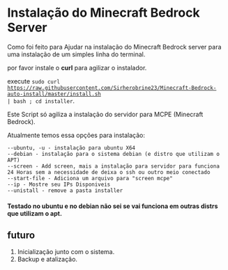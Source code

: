 # Instalação do Minecraft Bedrock Server

Como foi feito para Ajudar na instalação do Minecraft Bedrock server para uma instalação de um simples linha do terminal.

por favor instale o **curl** para agilizar o instalador.

execute <code>sudo curl https://raw.githubusercontent.com/Sirherobrine23/Minecraft-Bedrock-auto-install/master/install.sh | bash ; cd installer</code>.

Este Script só agiliza a instalação do servidor para MCPE (Minecraft Bedrock).

Atualmente temos essa opções para instalação:

    --ubuntu, -u - instalação para ubuntu X64
    --debian - instalação para o sistema debian (e distro que utilizam o APT)
    --screen - Add screen, mais a instalação para servidor para funciona 24 Horas sem a necessidade de deixa o ssh ou outro meio conectado
    --start-file - Adiciona um arquivo para "screen mcpe"
    --ip - Mostre seu IPs Disponiveis
    --unistall - remove a pasta installer 

#### Testado no ubuntu e no debian não sei se vai funciona em outras distrs que utilizam o apt.

## futuro
1. Inicialização junto com o sistema.
2. Backup e atalização.